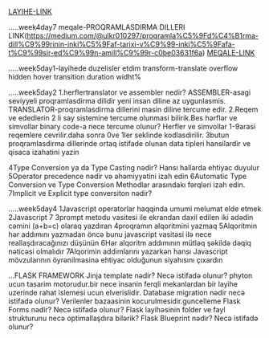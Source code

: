 <a href="file:///C:/Users/Admin/Desktop/foundation42/layihe/index.html">LAYIHE-LINK</a>


.....week4day7
meqale-PROQRAMLASDIRMA DILLERI
LINK(https://medium.com/@ulkr010297/proqramla%C5%9Fd%C4%B1rma-dill%C9%99rinin-inki%C5%9Faf-tarixi-v%C9%99-inki%C5%9Fafa-t%C9%99sir-ed%C9%99n-amill%C9%99r-c0be03631f6a)
<a href="https://medium.com/@ulkr010297/proqramla%C5%9Fd%C4%B1rma-dill%C9%99rinin-inki%C5%9Faf-tarixi-v%C9%99-inki%C5%9Fafa-t%C9%99sir-ed%C9%99n-amill%C9%99r-c0be03631f6a">MEQALE-LINK</a>


.....week5day1-layihede duzelisler etdim
transform-translate
overflow hidden
hover
transition duration
widht%




.....week5day2
1.herflertranslator ve assembler nedir?
    ASSEMBLER-asagi seviyyeli proqramlasdirma dilidir yeni insan diline az uygunlasmis.
    TRANSLATOR-proqramlasdirma dillerini masin diline tercume edir.
2.Reqem ve ededlerin 2 li say sistemine tercume olunmasi bilirik.Bes hərflər ve simvollar binary code-a nece tercume olunur?
    Herfler ve simvollar 1-9arasi reqemlere cevrilir.daha sonra 0ve 1ler seklinde kodlasdirilir.
3butun proqramlasdirma dillerinde ortaq istifade olunan data tipleri hansilardir ve qisaca izahatini yazin
    
4Type Conversion ya da Type Casting nədir? Hansı hallarda ehtiyac duyulur
5Operator precedence nədir və əhəmiyyətini izah edin
6Automatic Type Conversion ve Type Conversion Methodlar arasındakı fərqləri izah edin.
7Implicit ve Explicit type conversiton nədir?





.....week5day4
1Javascript operatorlar haqqinda umumi melumat elde etmek
2Javascript 7
3prompt metodu vasitesi ile ekrandan daxil edilen iki ədədin cəmini (a+b=c) olaraq yazdıran 4proqramın alqoritmini yazmaq
5Alqoritmin hər addımını yazmadan öncə bunu javascript vasitəsi ilə nece reallaşdıracağınızı düşünün
6Hər alqoritm addımının mütləq şəkildə dəqiq nəticəsi olmalıdır
7Alqorimin addımlarını yazarkən hansı Javascript mövzularının öyrənilməsinə ehtiyac olduğunun siyahısını çıxardın

...FLASK FRAMEWORK
Jinja template nədir? Necə istifadə olunur?
      phyton ucun tasarim motorudur.bir nece insanin ferqli mekanlardan bir layihe uzerinde rahat islemesi ucun elverislidir.
Database migration nədir necə istifadə olunur?
      Verilenler bazaasinin kocurulmesidir.guncelleme
Flask Forms nədir? Necə istifadə olunur?
Flask layihəsinin folder ve fayl strukturunu necə optimallaşdıra bilərik?
Flask Blueprint nədir? Necə istifadə olunur?


